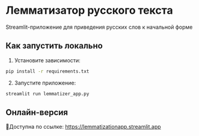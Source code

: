 # Лемматизатор русского текста

Streamlit-приложение для приведения русских слов к начальной форме

## Как запустить локально

1. Установите зависимости:
```bash
pip install -r requirements.txt
```

2. Запустите приложение:
```bash
streamlit run lemmatizer_app.py
```

## Онлайн-версия

🌸Доступна по ссылке: https://lemmatizationapp.streamlit.app
